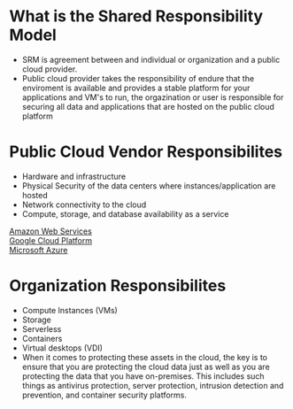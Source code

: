 # What is the Shared Responsibility Model
- SRM is agreement between and individual or organization and a public cloud provider.
- Public cloud provider takes the responsibility of endure that the enviroment is available and provides a stable platform for your applications and VM's to run, the orgazination or user is responsible for securing all data and applications that are hosted on the public cloud platform


# Public Cloud Vendor Responsibilites
- Hardware and infrastructure
- Physical Security of the data centers where instances/application are hosted
- Network connectivity to the cloud
- Compute, storage, and database availability as a service

[Amazon Web Services](https://aws.amazon.com/compliance/shared-responsibility-model/)\
[Google Cloud Platform](https://cloud.google.com/security/best-practices)\
[Microsoft Azure](https://docs.microsoft.com/en-us/azure/security/fundamentals/shared-responsibility)

# Organization Responsibilites
- Compute Instances (VMs)
- Storage
- Serverless 
- Containers
- Virtual desktops (VDI)
- When it comes to protecting these assets in the cloud, the key is to ensure that you are protecting the cloud data just as well as you are protecting the data that you have on-premises. This includes such things as antivirus protection, server protection, intrusion detection and prevention, and container security platforms. 
